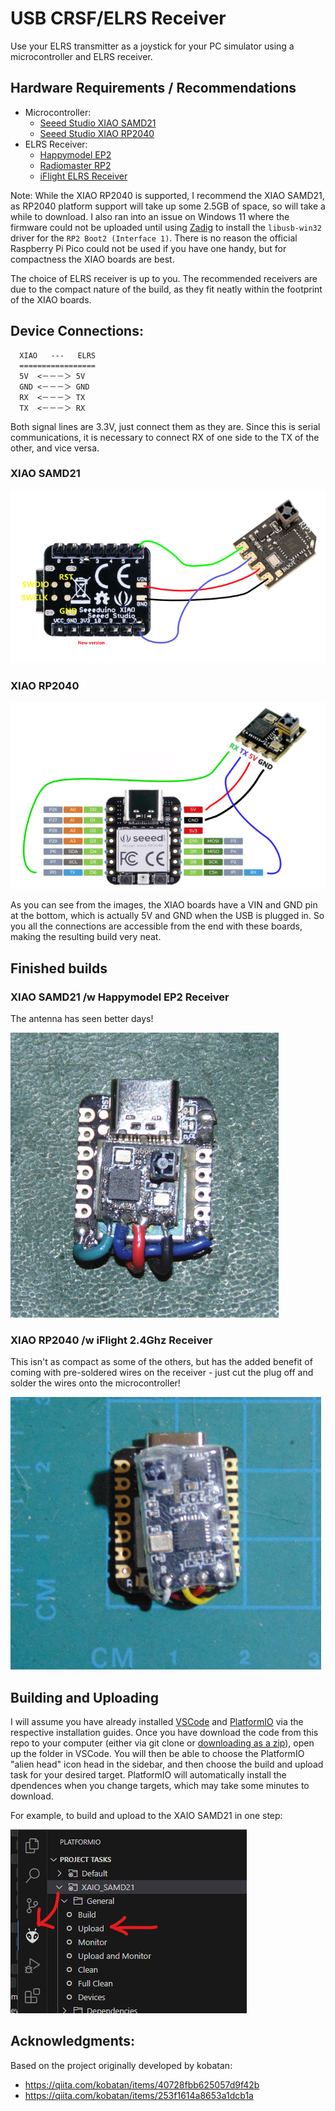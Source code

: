 USB CRSF/ELRS Receiver
======================

Use your ELRS transmitter as a joystick for your PC simulator using a 
microcontroller and ELRS receiver.


## Hardware Requirements / Recommendations
 - Microcontroller:
   - [Seeed Studio XIAO SAMD21](https://www.seeedstudio.com/Seeeduino-XIAO-Arduino-Microcontroller-SAMD21-Cortex-M0+-p-4426.html)
   - [Seeed Studio XIAO RP2040](https://www.seeedstudio.com/XIAO-RP2040-v1-0-p-5026.html)
 - ELRS Receiver:
   - [Happymodel EP2](http://www.happymodel.cn/index.php/2021/04/10/happymodel-2-4g-expresslrs-elrs-nano-series-receiver-module-pp-rx-ep1-rx-ep2-rx)
   - [Radiomaster RP2](https://www.radiomasterrc.com/products/rp2-expresslrs-2-4ghz-nano-receiver)
   - [iFlight ELRS Receiver](https://shop.iflight-rc.com/iFlight-ELRS-Receiver-Pro1757)

Note: While the XIAO RP2040 is supported, I recommend the XIAO SAMD21, as 
RP2040 platform support will take up some 2.5GB of space, so will take a while 
to download. I also ran into an issue on Windows 11 where the firmware could 
not be uploaded until using [Zadig](https://zadig.akeo.ie/) to install the 
`libusb-win32` driver for the `RP2 Boot2 (Interface 1)`. There is no reason the 
official Raspberry Pi Pico could not be used if you have one handy, but for 
compactness the XIAO boards are best.

The choice of ELRS receiver is up to you. The recommended receivers are due to 
the compact nature of the build, as they fit neatly within the footprint of the 
XIAO boards. 


## Device Connections: 

```
  XIAO   ---   ELRS
  =================
  5V  <－－－＞ 5V
  GND <－－－＞ GND
  RX  <－－－＞ TX
  TX  <－－－＞ RX
```
Both signal lines are 3.3V, just connect them as they are. Since this is serial 
communications, it is necessary to connect RX of one side to the TX of the 
other, and vice versa.

### XIAO SAMD21
![XIAO-SAMD21 wiring](doc/xiao-samd21-wiring.png)

### XIAO RP2040
![XIAO-RP2040 wiring](doc/xiao-rp2040-wiring.png)

As you can see from the images, the XIAO boards have a VIN and GND pin at the 
bottom, which is actually 5V and GND when the USB is plugged in. So you all the 
connections are accessible from the end with these boards, making the resulting 
build very neat. 


## Finished builds

### XIAO SAMD21 /w  Happymodel EP2 Receiver
The antenna has seen better days!

![Built SAMD21 CRSF](doc/xiao-samd21-built-unit.png)


### XIAO RP2040 /w  iFlight 2.4Ghz Receiver
This isn't as compact as some of the others, but has the added benefit of 
coming with pre-soldered wires on the receiver - just cut the plug off and 
solder the wires onto the microcontroller!

![Built RP2040 CRSF](doc/xiao-rp2040-built-unit.png)

## Building and Uploading
I will assume you have already installed [VSCode](https://code.visualstudio.com/) and [PlatformIO](https://platformio.org/platformio-ide) via the respective installation guides. Once you have download the code from this repo to your computer (either via git clone or [downloading as a zip](https://github.com/pfeerick/USB_ELRS_Receiver/archive/refs/heads/master.zip)), open up the folder in VSCode. You will then be able to choose the PlatformIO "alien head" icon head in the sidebar, and then choose the build and upload task for your desired target. PlatformIO will automatically install the dpendences when you change targets, which may take some minutes to download. 

For example, to build and upload to the XAIO SAMD21 in one step:

![PIO Upload](doc/pio-upload.png)


## Acknowledgments:

Based on the project originally developed by kobatan:
- https://qiita.com/kobatan/items/40728fbb625057d9f42b
- https://qiita.com/kobatan/items/253f1614a8653a1dcb1a
